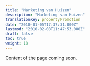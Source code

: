 ```yaml
---
title: "Marketing van Huizen"
description: "Marketing van Huizen"
translationKey: propertyPromotion
date: "2010-01-05T17:37:31.000Z"
lastmod: "2010-02-08T11:47:53.000Z"
draft: false
toc: true
weight: 18
---
```


Content of the page coming soon.
